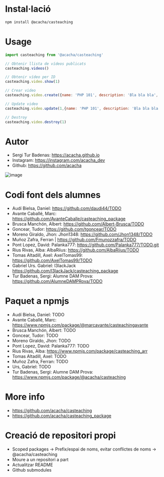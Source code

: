 # Instal·lació

```bash 
npm install @acacha/casteaching
``` 

# Usage 

```javascript
import casteaching from '@acacha/casteaching'

// Obtenir llista de vídeos publicats
casteaching.videos()

// Obtenir vídeo per ID
casteaching.video.show(1)

// Crear video
casteaching.video.create({name: 'PHP 101', description: 'Bla bla bla',  url: 'https://youtube.com/...' })

// Update video
casteaching.video.update(1,{name: 'PHP 101', description: 'Bla bla bla',  url: 'https://youtube.com/...' })

// Destroy
casteaching.video.destroy(1)
```

# Autor

- Sergi Tur Badenas: https://acacha.github.io
- Instagram: https://instagram.com/acacha_dev
- Github: https://github.com/acacha

![image](https://user-images.githubusercontent.com/4015406/140644527-e186bf90-e556-4970-98ed-3f00c5f1af11.png)

# Codi font dels alumnes

- Audí Bielsa, Daniel: https://github.com/daudi44/TODO
- Avante Caballé, Marc: https://github.com/AvanteCaballe/casteaching_package
- Brusca Manchón, Albert: https://github.com/Albert-Brusca/TODO
- Goncear, Tudor: https://github.com/tgoncear/TODO
- Moreno Giraldo, Jhon: Jhon1348: https://github.com/Jhon1348/TODO
- Muñoz Zafra, Ferran | https://github.com/Fmunozzafra/TODO
- Pont Lopez, David: Palanka777: https://github.com/Palanka777/TODO.git
- Rius Rivas, Alba: AlbaRiius: https://github.com/AlbaRiius/TODO
- Tomas Altadill, Axel: AxelTomas99: https://github.com/AxelTomas99/TODO
- Gabriel Urs. Gabriel: l3lackJack https://github.com/l3lackJack/casteaching_package
- Tur Badenas, Sergi: Alumne DAM Prova: https://github.com/AlumneDAMPRova/TODO

# Paquet a npmjs

- Audí Bielsa, Daniel: TODO
- Avante Caballé, Marc: https://www.npmjs.com/package/@marcavante/casteachingavante
- Brusca Manchón, Albert: TODO
- Goncear, Tudor: TODO
- Moreno Giraldo, Jhon: TODO
- Pont Lopez, David: Palanka777: TODO
- Rius Rivas, Alba: https://www.npmjs.com/package/casteaching_arr
- Tomas Altadill, Axel: TODO
- Muñoz Zafra, Ferran: TODO
- Urs, Gabriel: TODO
- Tur Badenas, Sergi: Alumne DAM Prova: https://www.npmjs.com/package/@acacha/casteaching

# More info
- https://github.com/acacha/casteaching
- https://github.com/acacha/casteaching_package

# Creació de repositori propi

- Scoped packages -> Prefix/espai de noms, evitar conflictes de noms -> @acacha/casteaching
- Moure a un repositori a part
- Actualitzar README
- Github submodules
